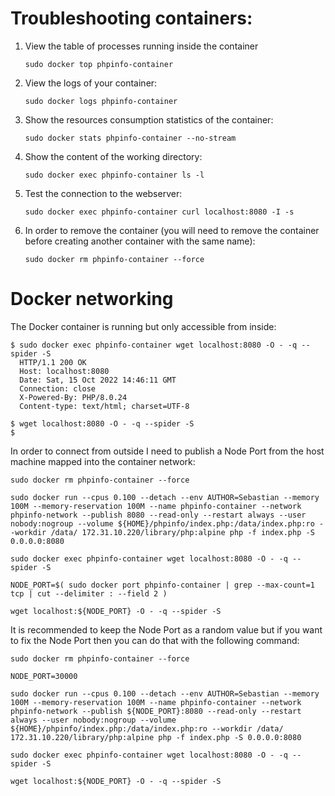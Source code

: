 # Troubleshooting containers:

1. View the table of processes running inside the container
    ```
    sudo docker top phpinfo-container
    ```
1. View the logs of your container:
    ```
    sudo docker logs phpinfo-container
    ```
1. Show the resources consumption statistics of the container:
    ```
    sudo docker stats phpinfo-container --no-stream
    ```
1. Show the content of the working directory:
    ```
    sudo docker exec phpinfo-container ls -l
    ```
1. Test the connection to the webserver:
    ```
    sudo docker exec phpinfo-container curl localhost:8080 -I -s
    ```
1. In order to remove the container (you will need to remove the container before creating another container with the same name):
    ```
    sudo docker rm phpinfo-container --force
    ```

# Docker networking
The Docker container is running but only accessible from inside:
```
$ sudo docker exec phpinfo-container wget localhost:8080 -O - -q --spider -S
  HTTP/1.1 200 OK
  Host: localhost:8080
  Date: Sat, 15 Oct 2022 14:46:11 GMT
  Connection: close
  X-Powered-By: PHP/8.0.24
  Content-type: text/html; charset=UTF-8
  
$ wget localhost:8080 -O - -q --spider -S
$ 
```
In order to connect from outside I need to publish a Node Port from the host machine mapped into the container network:
```
sudo docker rm phpinfo-container --force

sudo docker run --cpus 0.100 --detach --env AUTHOR=Sebastian --memory 100M --memory-reservation 100M --name phpinfo-container --network phpinfo-network --publish 8080 --read-only --restart always --user nobody:nogroup --volume ${HOME}/phpinfo/index.php:/data/index.php:ro --workdir /data/ 172.31.10.220/library/php:alpine php -f index.php -S 0.0.0.0:8080

sudo docker exec phpinfo-container wget localhost:8080 -O - -q --spider -S

NODE_PORT=$( sudo docker port phpinfo-container | grep --max-count=1 tcp | cut --delimiter : --field 2 )

wget localhost:${NODE_PORT} -O - -q --spider -S
```
It is recommended to keep the Node Port as a random value but if you want to fix the Node Port then you can do that with the following command:
```
sudo docker rm phpinfo-container --force

NODE_PORT=30000

sudo docker run --cpus 0.100 --detach --env AUTHOR=Sebastian --memory 100M --memory-reservation 100M --name phpinfo-container --network phpinfo-network --publish ${NODE_PORT}:8080 --read-only --restart always --user nobody:nogroup --volume ${HOME}/phpinfo/index.php:/data/index.php:ro --workdir /data/ 172.31.10.220/library/php:alpine php -f index.php -S 0.0.0.0:8080

sudo docker exec phpinfo-container wget localhost:8080 -O - -q --spider -S

wget localhost:${NODE_PORT} -O - -q --spider -S
```
